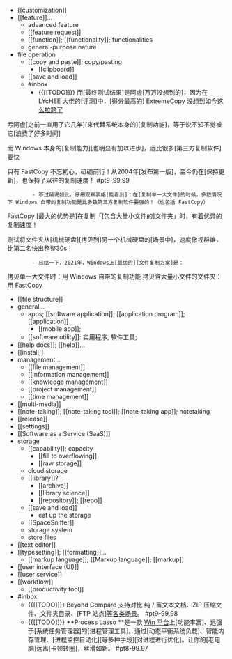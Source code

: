 - [[customization]]
- [[feature]]...
    - advanced feature
    - [[feature request]]
    - [[function]]; [[functionality]]; functionalities
    - general-purpose nature
- file operation
    - [[copy and paste]]; copy/pasting
        - [[clipboard]]
    - [[save and load]]
    - #inbox
        - {{[[TODO]]}} 而[最终测试结果]是阿虚[万万没想到的]，因为在 LYcHEE 大佬的[评测]中，[得分最高的] ExtremeCopy 没想到如今[这么拉跨了](https://zhuanlan.zhihu.com/p/364479613)

亏阿虚[之前一直用了它几年][来代替系统本身的][复制功能]，等于说不知不觉被它[浪费了好多时间]

而 Windows 本身的[复制能力][也明显有加以进步]，远比很多[第三方复制软件]要快

只有 FastCopy 不忘初心，砥砺前行！从2004年[发布第一版]，至今仍在[保持更新]，也保持了以往的复制速度！ #pt9-99.99


            - 不过虽说如此，仔细观察表格[能看出]：在[复制单一大文件]的时候，多数情况下 Windows 自带的复制功能是比多数第三方复制软件要强的！（也包括 FastCopy）

FastCopy [最大的优势是]在复制「[包含大量小文件的]文件夹」时，有着优异的复制速度！

测试将文件夹从[机械硬盘][拷贝到]另一个机械硬盘的[场景中]，速度傲视群雄，比第二名快出整整30s！


            - 总结一下，2021年，Windows上[最优的][文件复制方案]是：

拷贝单一大文件时：用 Windows 自带的复制功能
拷贝含大量小文件的文件夹：用 FastCopy
- [[file structure]]
- general...
    - apps; [[software application]]; [[application program]]; [[application]]
        - [[mobile app]]; 
    - [[software utility]]: 实用程序, 软件工具;
- [[help docs]]; [[help]]...
- [[install]]
- management...
    - [[file management]]
    - [[information management]]
    - [[knowledge management]]
    - [[project management]]
    - [[time management]]
- [[multi-media]]
- [[note-taking]]; [[note-taking tool]]; [[note-taking app]]; notetaking
- [[release]]
- [[settings]]
- [[Software as a Service (SaaS)]]
- storage
    - [[capability]]; capacity
        - [[fill to overflowing]]
        - [[raw storage]]
    - cloud storage
    - [[library]]?
        - [[archive]]
        - [[library science]]
        - [[repository]]; [[repo]]
    - [[save and load]]
        - eat up the storage
    - [[SpaceSniffer]]
    - storage system
    - store files
- [[text editor]]
- [[typesetting]]; [[formatting]]...
    - [[markup language]]; [[Markup language]]; [[markup]]
- [[user interface (UI)]]
- [[user service]]
- [[workflow]]
    - [[productivity tool]]
- #inbox
    - {{[[TODO]]}} Beyond Compare 支持对比 纯 / 富文本文档、ZIP 压缩文件、文件夹目录、[FTP 站点][等各类场景](https://mp.weixin.qq.com/s/3Z5e1Rplugb1n9zsc6l4Rg)。 #pt9-99.98
    - {{[[TODO]]}} **Process Lasso **是一款 [Win 平台](https://mp.weixin.qq.com/s/dxuFeOPZS5h4XPiNn2ozHA)上[功能丰富]、远强于[系统任务管理器]的[进程管理工具]。通过[动态平衡系统负载]、智能内存管理、[进程监控自动化][等多种手段][对进程进行优化]。让你的[老电脑]远离[卡顿转圈]，丝滑如新。 #pt8-99.97

